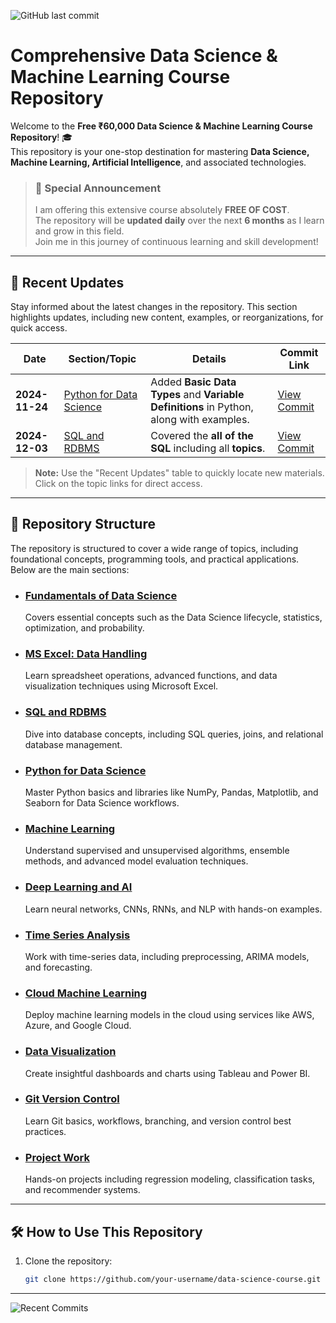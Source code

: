 ![GitHub last commit](https://img.shields.io/github/last-commit/siddhantsatote/Data-Science-and-AI-ML-Course)

# Comprehensive Data Science & Machine Learning Course Repository 

Welcome to the **Free ₹60,000 Data Science & Machine Learning Course Repository**! 🎓  
This repository is your one-stop destination for mastering **Data Science, Machine Learning, Artificial Intelligence**, and associated technologies.  

> ### 📢 **Special Announcement**  
> I am offering this extensive course absolutely **FREE OF COST**.  
> The repository will be **updated daily** over the next **6 months** as I learn and grow in this field.  
> Join me in this journey of continuous learning and skill development!  

---

## 🚀 **Recent Updates**
Stay informed about the latest changes in the repository. This section highlights updates, including new content, examples, or reorganizations, for quick access.

| **Date**       | **Section/Topic**                                                | **Details**                                                                                                   | **Commit Link**        |
|-----------------|------------------------------------------------------------------|---------------------------------------------------------------------------------------------------------------|-------------------------|
| **2024-11-24** | [Python for Data Science](./Python_for_Data_Science/Basics/Data_Types) | Added **Basic Data Types** and **Variable Definitions** in Python, along with examples.                        | [View Commit](Python_for_Data_Science/Basics/Data_Types)       |
| **2024-12-03** | [SQL and RDBMS](./SQL_and_RDBMS)      | Covered the **all of the SQL** including all **topics**.                     | [View Commit](SQL_and_RDBMS)       |

> **Note:** Use the "Recent Updates" table to quickly locate new materials. Click on the topic links for direct access.

---

## 📂 **Repository Structure**

The repository is structured to cover a wide range of topics, including foundational concepts, programming tools, and practical applications. Below are the main sections:

- ### **[Fundamentals of Data Science](./Fundamentals_of_Data_Science)**  
  Covers essential concepts such as the Data Science lifecycle, statistics, optimization, and probability.

- ### **[MS Excel: Data Handling](./MS_Excel_Data_Handling)**  
  Learn spreadsheet operations, advanced functions, and data visualization techniques using Microsoft Excel.

- ### **[SQL and RDBMS](./SQL_and_RDBMS)**  
  Dive into database concepts, including SQL queries, joins, and relational database management.

- ### **[Python for Data Science](./Python_for_Data_Science)**  
  Master Python basics and libraries like NumPy, Pandas, Matplotlib, and Seaborn for Data Science workflows.

- ### **[Machine Learning](./Machine_Learning)**  
  Understand supervised and unsupervised algorithms, ensemble methods, and advanced model evaluation techniques.

- ### **[Deep Learning and AI](./Deep_Learning_and_AI)**  
  Learn neural networks, CNNs, RNNs, and NLP with hands-on examples.

- ### **[Time Series Analysis](./Time_Series)**  
  Work with time-series data, including preprocessing, ARIMA models, and forecasting.

- ### **[Cloud Machine Learning](./Cloud_Machine_Learning)**  
  Deploy machine learning models in the cloud using services like AWS, Azure, and Google Cloud.

- ### **[Data Visualization](./Data_Visualization)**  
  Create insightful dashboards and charts using Tableau and Power BI.

- ### **[Git Version Control](./GIT_Version_Control)**  
  Learn Git basics, workflows, branching, and version control best practices.

- ### **[Project Work](./Project_Work)**  
  Hands-on projects including regression modeling, classification tasks, and recommender systems.

---

## 🛠️ **How to Use This Repository**
1. Clone the repository:
   ```bash
   git clone https://github.com/your-username/data-science-course.git

---

![Recent Commits](https://github-readme-stats.vercel.app/api?username=siddhantsatote&repo=Data-Science-and-AI-ML-Course&show_icons=true)
